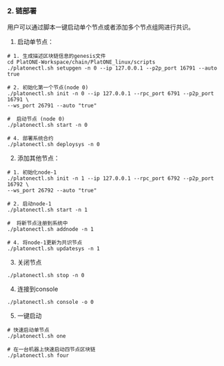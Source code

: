 ### 2. 链部署

用户可以通过脚本一键启动单个节点或者添加多个节点组网进行共识。

1. 启动单节点：

```shell
# 1. 生成描述区块链信息的genesis文件
cd PlatONE-Workspace/chain/PlatONE_linux/scripts
./platonectl.sh setupgen -n 0 --ip 127.0.0.1 --p2p_port 16791 --auto true  

# 2. 初始化第一个节点(node 0)
./platonectl.sh init -n 0 --ip 127.0.0.1 --rpc_port 6791 --p2p_port 16791 \
--ws_port 26791 --auto "true"

#  启动节点 (node 0)
./platonectl.sh start -n 0

# 4. 部署系统合约
./platonectl.sh deploysys -n 0  

```

2. 添加其他节点：

```shell
# 1. 初始化node-1
./platonectl.sh init -n 1 --ip 127.0.0.1 --rpc_port 6792 --p2p_port 16792 \
--ws_port 26792 --auto "true"

# 2. 启动node-1
./platonectl.sh start -n 1

#  将新节点注册到系统中
./platonectl.sh addnode -n 1 

# 4. 将node-1更新为共识节点
./platonectl.sh updatesys -n 1

```

3. 关闭节点

```shell
./platonectl.sh stop -n 0 
```

4. 连接到console

```
./platonectl.sh console -o 0
```

5. 一键启动

```shell
# 快速启动单节点
./platonectl.sh one

# 在一台机器上快速启动四节点区块链
./platonectl.sh four
```
